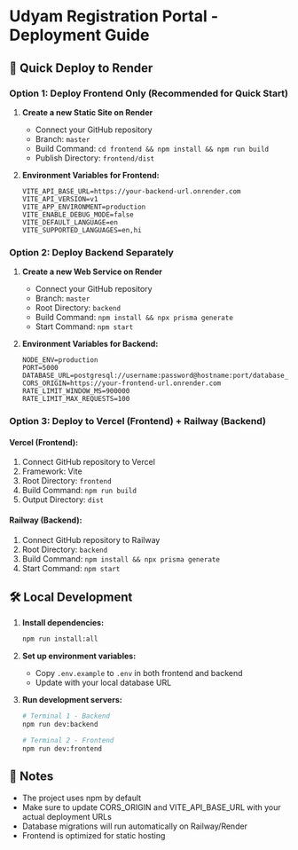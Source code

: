 # Udyam Registration Portal - Deployment Guide

## 🚀 Quick Deploy to Render

### Option 1: Deploy Frontend Only (Recommended for Quick Start)

1. **Create a new Static Site on Render**
   - Connect your GitHub repository
   - Branch: `master`
   - Build Command: `cd frontend && npm install && npm run build`
   - Publish Directory: `frontend/dist`

2. **Environment Variables for Frontend:**
   ```
   VITE_API_BASE_URL=https://your-backend-url.onrender.com
   VITE_API_VERSION=v1
   VITE_APP_ENVIRONMENT=production
   VITE_ENABLE_DEBUG_MODE=false
   VITE_DEFAULT_LANGUAGE=en
   VITE_SUPPORTED_LANGUAGES=en,hi
   ```

### Option 2: Deploy Backend Separately

1. **Create a new Web Service on Render**
   - Connect your GitHub repository
   - Branch: `master`
   - Root Directory: `backend`
   - Build Command: `npm install && npx prisma generate`
   - Start Command: `npm start`

2. **Environment Variables for Backend:**
   ```
   NODE_ENV=production
   PORT=5000
   DATABASE_URL=postgresql://username:password@hostname:port/database_name
   CORS_ORIGIN=https://your-frontend-url.onrender.com
   RATE_LIMIT_WINDOW_MS=900000
   RATE_LIMIT_MAX_REQUESTS=100
   ```

### Option 3: Deploy to Vercel (Frontend) + Railway (Backend)

#### Vercel (Frontend):
1. Connect GitHub repository to Vercel
2. Framework: Vite
3. Root Directory: `frontend`
4. Build Command: `npm run build`
5. Output Directory: `dist`

#### Railway (Backend):
1. Connect GitHub repository to Railway
2. Root Directory: `backend`
3. Build Command: `npm install && npx prisma generate`
4. Start Command: `npm start`

## 🛠️ Local Development

1. **Install dependencies:**
   ```bash
   npm run install:all
   ```

2. **Set up environment variables:**
   - Copy `.env.example` to `.env` in both frontend and backend
   - Update with your local database URL

3. **Run development servers:**
   ```bash
   # Terminal 1 - Backend
   npm run dev:backend
   
   # Terminal 2 - Frontend  
   npm run dev:frontend
   ```

## 📝 Notes

- The project uses npm by default
- Make sure to update CORS_ORIGIN and VITE_API_BASE_URL with your actual deployment URLs
- Database migrations will run automatically on Railway/Render
- Frontend is optimized for static hosting
